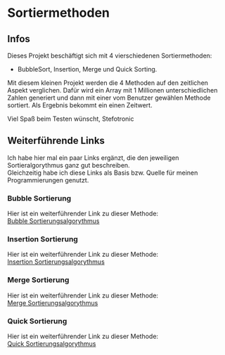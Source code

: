 # Sortiermethoden 

## Infos

Dieses Projekt beschäftigt sich mit 4 vierschiedenen Sortiermethoden:
- BubbleSort, Insertion, Merge und Quick Sorting.

Mit diesem kleinen Projekt werden die 4 Methoden auf den zeitlichen Aspekt verglichen. 
Dafür wird ein Array mit 1 Millionen unterschiedlichen Zahlen generiert und dann mit einer 
vom Benutzer gewählen Methode sortiert. Als Ergebnis bekommt ein einen Zeitwert.

Viel Spaß beim Testen wünscht,
Stefotronic

## Weiterführende Links

Ich habe hier mal ein paar Links ergänzt, die den jeweiligen Sortieralgorythmus ganz gut beschreiben.  
Gleichzeitig habe ich diese Links als Basis bzw. Quelle für meinen Programmierungen genutzt.

### Bubble Sortierung

Hier ist ein weiterführender Link zu dieser Methode:  
[Bubble Sortierungsalgorythmus](https://www.happycoders.eu/de/algorithmen/bubble-sort/)

### Insertion Sortierung

Hier ist ein weiterführender Link zu dieser Methode:  
[Insertion Sortierungsalgorythmus](https://www.happycoders.eu/de/algorithmen/insertion-sort/)

### Merge Sortierung

Hier ist ein weiterführender Link zu dieser Methode:  
[Merge Sortierungsalgorythmus](https://www.happycoders.eu/de/algorithmen/mergesort/)

### Quick Sortierung

Hier ist ein weiterführender Link zu dieser Methode:  
[Quick Sortierungsalgorythmus](https://www.happycoders.eu/de/algorithmen/quicksort/)
